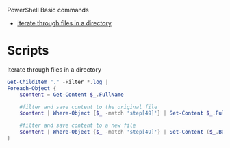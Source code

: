 PowerShell Basic commands

- [Iterate through files in a directory](#iterate-through-files-in-a-directory)


# Scripts
Iterate through files in a directory
```powershell
Get-ChildItem "." -Filter *.log | 
Foreach-Object {
    $content = Get-Content $_.FullName

    #filter and save content to the original file
    $content | Where-Object {$_ -match 'step[49]'} | Set-Content $_.FullName

    #filter and save content to a new file 
    $content | Where-Object {$_ -match 'step[49]'} | Set-Content ($_.BaseName + '_out.log')
}
```
